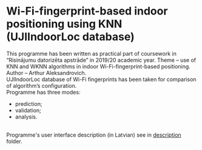 # Wi-Fi-fingerprint-based indoor positioning using KNN (UJIIndoorLoc database)
This programme has been written as practical part of coursework in “Risinājumu datorizēta apstrāde” in 2019/20 academic year. Theme – use of KNN and WKNN algorithms in indoor Wi-Fi-fingerprint-based positioning. <br/>
Author – Arthur Aleksandrovich. <br/>
UJIIndoorLoc database of Wi-Fi fingerprints has been taken for comparison of algorithm’s configuration. <br/>
Programme has three modes: <br/>
*	prediction; 
*	validation; 
*	analysis. 
<br/>
Programme's user interface description (in Latvian) see in <a href="https://github.com/arthuraleksandrovich/UJIIndoorLoc_KNN/blob/master/description/Description_Lat.md">description</a> folder.
